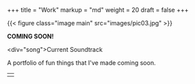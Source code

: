 +++
title = "Work"
markup = "md"
weight = 20
draft = false
+++

{{< figure class="image main" src="images/pic03.jpg" >}}

**COMING SOON!**

<div="song">Current Soundtrack</div>

A portfolio of fun things that I've made coming soon.

<table>
<tr><td class="icons"><a href="/#about"><i class="far fa-arrow-alt-circle-left fa-lg"></i></a><a href="/#blog"><i class="far fa-arrow-alt-circle-right fa-lg"></i></a></td></tr>
</table>
